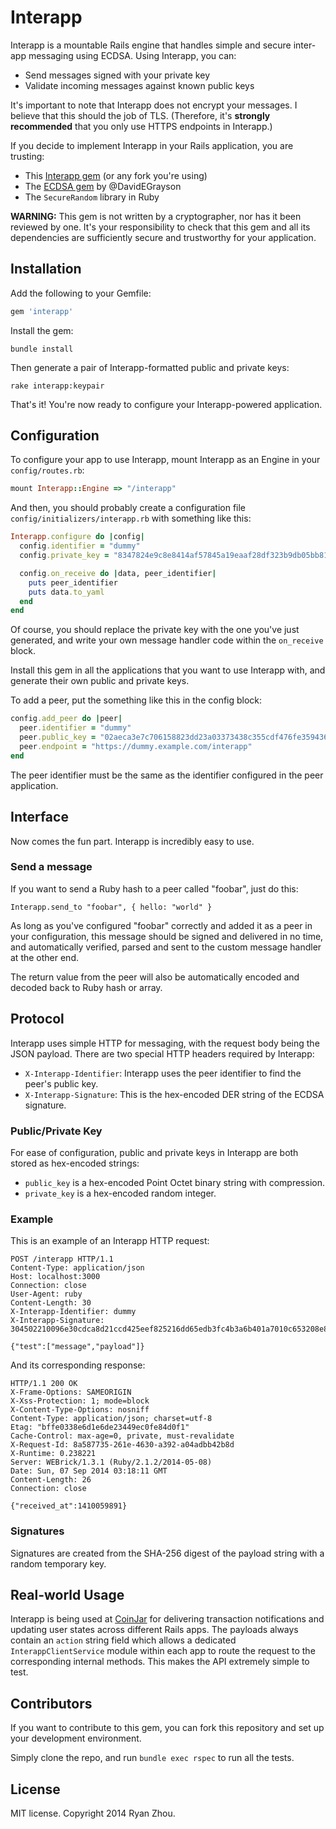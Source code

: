 Interapp
========

Interapp is a mountable Rails engine that handles simple and secure inter-app messaging using ECDSA. Using Interapp, you can:

* Send messages signed with your private key
* Validate incoming messages against known public keys

It's important to note that Interapp does not encrypt your messages. I believe that this should the job of TLS. (Therefore, it's **strongly recommended** that you only use HTTPS endpoints in Interapp.)

If you decide to implement Interapp in your Rails application, you are trusting:

* This [Interapp gem](https://github.com/zhoutong/interapp) (or any fork you're using)
* The [ECDSA gem](https://github.com/DavidEGrayson/ruby_ecdsa) by @DavidEGrayson
* The `SecureRandom` library in Ruby

**WARNING:** This gem is not written by a cryptographer, nor has it been reviewed by one. It's your responsibility to check that this gem and all its dependencies are sufficiently secure and trustworthy for your application.

## Installation

Add the following to your Gemfile:

```ruby
gem 'interapp'
```

Install the gem:

```
bundle install
```

Then generate a pair of Interapp-formatted public and private keys:

```
rake interapp:keypair
```

That's it! You're now ready to configure your Interapp-powered application.

## Configuration

To configure your app to use Interapp, mount Interapp as an Engine in your `config/routes.rb`:

```ruby
mount Interapp::Engine => "/interapp"
```

And then, you should probably create a configuration file `config/initializers/interapp.rb` with something like this:

```ruby
Interapp.configure do |config|
  config.identifier = "dummy"
  config.private_key = "8347824e9c8e8414af57845a19eaaf28df323b9db05bb81de6cd3bbd784174a5"

  config.on_receive do |data, peer_identifier|
    puts peer_identifier
    puts data.to_yaml
  end
end
```

Of course, you should replace the private key with the one you've just generated, and write your own message handler code within the `on_receive` block.

Install this gem in all the applications that you want to use Interapp with, and generate their own public and private keys.

To add a peer, put the something like this in the config block:

```ruby
config.add_peer do |peer|
  peer.identifier = "dummy"
  peer.public_key = "02aeca3e7c706158823dd23a03373438c355cdf476fe3594364226ada0035abfea"
  peer.endpoint = "https://dummy.example.com/interapp"
end
```

The peer identifier must be the same as the identifier configured in the peer application.

## Interface

Now comes the fun part. Interapp is incredibly easy to use.

### Send a message

If you want to send a Ruby hash to a peer called "foobar", just do this:

```
Interapp.send_to "foobar", { hello: "world" }
```

As long as you've configured "foobar" correctly and added it as a peer in your configuration, this message should be signed and delivered in no time, and automatically verified, parsed and sent to the custom message handler at the other end.

The return value from the peer will also be automatically encoded and decoded back to Ruby hash or array.

## Protocol

Interapp uses simple HTTP for messaging, with the request body being the JSON payload. There are two special HTTP headers required by Interapp:

* `X-Interapp-Identifier`: Interapp uses the peer identifier to find the peer's public key.
* `X-Interapp-Signature`: This is the hex-encoded DER string of the ECDSA signature.

### Public/Private Key

For ease of configuration, public and private keys in Interapp are both stored as hex-encoded strings:

* `public_key` is a hex-encoded Point Octet binary string with compression.
* `private_key` is a hex-encoded random integer.

### Example

This is an example of an Interapp HTTP request:

```http
POST /interapp HTTP/1.1
Content-Type: application/json
Host: localhost:3000
Connection: close
User-Agent: ruby
Content-Length: 30
X-Interapp-Identifier: dummy
X-Interapp-Signature: 304502210096e30cdca8d21ccd425eef825216dd65edb3fc4b3a6b401a7010c653208e864202201b442c03037c8deb6e3ff27cc33f6ddc338e02923d45ada41b5d57ee7d4b8a4a

{"test":["message","payload"]}
```

And its corresponding response:

```http
HTTP/1.1 200 OK
X-Frame-Options: SAMEORIGIN
X-Xss-Protection: 1; mode=block
X-Content-Type-Options: nosniff
Content-Type: application/json; charset=utf-8
Etag: "bffe0338e6d1e6de23449ec0fe84d0f1"
Cache-Control: max-age=0, private, must-revalidate
X-Request-Id: 8a587735-261e-4630-a392-a04adbb42b8d
X-Runtime: 0.238221
Server: WEBrick/1.3.1 (Ruby/2.1.2/2014-05-08)
Date: Sun, 07 Sep 2014 03:18:11 GMT
Content-Length: 26
Connection: close

{"received_at":1410059891}
```

### Signatures

Signatures are created from the SHA-256 digest of the payload string with a random temporary key.

## Real-world Usage

Interapp is being used at [CoinJar](https://www.coinjar.com/) for delivering transaction notifications and updating user states across different Rails apps. The payloads always contain an `action` string field which allows a dedicated `InterappClientService` module within each app to route the request to the corresponding internal methods. This makes the API extremely simple to test.

## Contributors

If you want to contribute to this gem, you can fork this repository and set up your development environment.

Simply clone the repo, and run `bundle exec rspec` to run all the tests.

## License

MIT license. Copyright 2014 Ryan Zhou.

